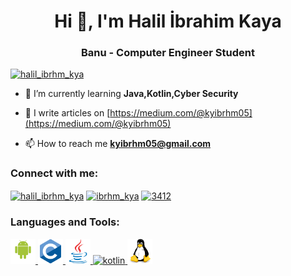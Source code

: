 
<h1 align="center">Hi 👋, I'm Halil İbrahim Kaya</h1>
<h3 align="center">Banu - Computer Engineer Student</h3>

<p align="left"> <a href="https://twitter.com/halil_ibrhm_kya" target="blank"><img src="https://img.shields.io/twitter/follow/halil_ibrhm_kya?logo=twitter&style=for-the-badge" alt="halil_ibrhm_kya" /></a> </p>

- 🌱 I’m currently learning **Java,Kotlin,Cyber Security**

- 📝 I write articles on [https://medium.com/@kyibrhm05](https://medium.com/@kyibrhm05)

- 📫 How to reach me **kyibrhm05@gmail.com**

<h3 align="left">Connect with me:</h3>
<p align="left">
<a href="https://twitter.com/halil_ibrhm_kya" target="blank"><img align="center" src="https://raw.githubusercontent.com/rahuldkjain/github-profile-readme-generator/master/src/images/icons/Social/twitter.svg" alt="halil_ibrhm_kya" height="30" width="40" /></a>
<a href="https://instagram.com/ibrhm_kya" target="blank"><img align="center" src="https://raw.githubusercontent.com/rahuldkjain/github-profile-readme-generator/master/src/images/icons/Social/instagram.svg" alt="ibrhm_kya" height="30" width="40" /></a>
<a href="https://discord.gg/3412" target="blank"><img align="center" src="https://raw.githubusercontent.com/rahuldkjain/github-profile-readme-generator/master/src/images/icons/Social/discord.svg" alt="3412" height="30" width="40" /></a>
</p>

<h3 align="left">Languages and Tools:</h3>
<p align="left"> <a href="https://developer.android.com" target="_blank" rel="noreferrer"> <img src="https://raw.githubusercontent.com/devicons/devicon/master/icons/android/android-original-wordmark.svg" alt="android" width="40" height="40"/> </a> <a href="https://www.cprogramming.com/" target="_blank" rel="noreferrer"> <img src="https://raw.githubusercontent.com/devicons/devicon/master/icons/c/c-original.svg" alt="c" width="40" height="40"/> </a> <a href="https://www.java.com" target="_blank" rel="noreferrer"> <img src="https://raw.githubusercontent.com/devicons/devicon/master/icons/java/java-original.svg" alt="java" width="40" height="40"/> </a> <a href="https://kotlinlang.org" target="_blank" rel="noreferrer"> <img src="https://www.vectorlogo.zone/logos/kotlinlang/kotlinlang-icon.svg" alt="kotlin" width="40" height="40"/> </a> <a href="https://www.linux.org/" target="_blank" rel="noreferrer"> <img src="https://raw.githubusercontent.com/devicons/devicon/master/icons/linux/linux-original.svg" alt="linux" width="40" height="40"/> </a> </p>

